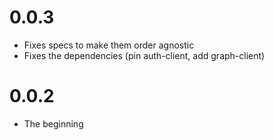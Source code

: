 # 0.0.3

- Fixes specs to make them order agnostic
- Fixes the dependencies (pin auth-client, add graph-client)

# 0.0.2

- The beginning
